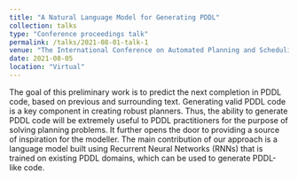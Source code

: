 ```yaml
---
title: "A Natural Language Model for Generating PDDL"
collection: talks
type: "Conference proceedings talk"
permalink: /talks/2021-08-01-talk-1
venue: "The International Conference on Automated Planning and Scheduling (ICAPS) KEPS workshop"
date: 2021-08-05
location: "Virtual"
---
```


The goal of this preliminary work is to predict the next completion in PDDL code, based on previous and surrounding text. Generating valid PDDL code is a key component in creating robust planners. Thus, the ability to generate PDDL code will be extremely useful to PDDL practitioners for the purpose of solving planning problems. It further opens the door to providing a source of inspiration for the modeller. The main contribution of our approach is a language model built using Recurrent Neural Networks (RNNs) that is trained on existing PDDL domains, which can be used to generate PDDL-like code.